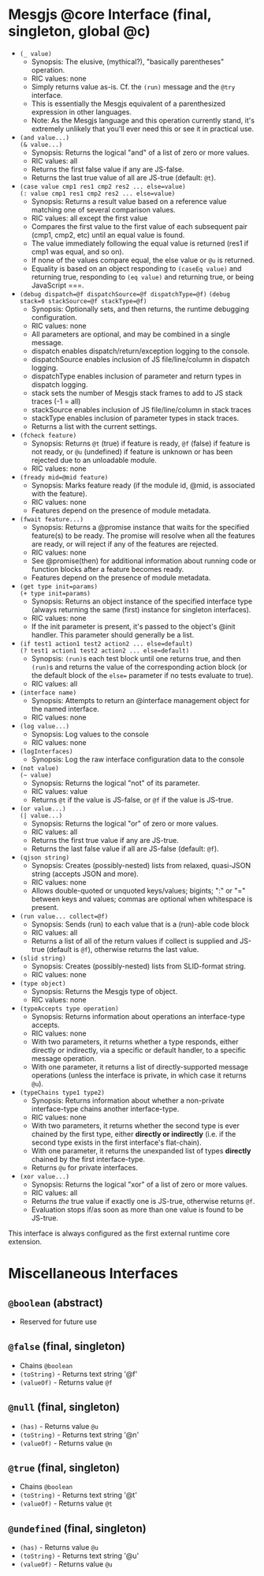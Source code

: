 # Mesgjs @core Interface (final, singleton, global @c)

* `(_ value)`
  * Synopsis: The elusive, (mythical?), "basically parentheses" operation.
  * RIC values: none
  * Simply returns value as-is. Cf. the `(run)` message and the `@try` interface.
  * This is essentially the Mesgjs equivalent of a parenthesized expression in other languages.
  * Note: As the Mesgjs language and this operation currently stand, it's extremely unlikely that you'll ever need this or see it in practical use.
* `(and value...)`\
`(& value...)`
  * Synopsis: Returns the logical "and" of a list of zero or more values.
  * RIC values: all
  * Returns the first false value if any are JS-false.
  * Returns the last true value of all are JS-true (default: `@t`).
* `(case value cmp1 res1 cmp2 res2 ... else=value)`\
`(: value cmp1 res1 cmp2 res2 ... else=value)`
  * Synopsis: Returns a result value based on a reference value matching one of several comparison values.
  * RIC values: all except the first value
  * Compares the first value to the first value of each subsequent pair (cmp1, cmp2, etc) until an equal value is found.
  * The value immediately following the equal value is returned (res1 if cmp1 was equal, and so on).
  * If none of the values compare equal, the else value or `@u` is returned.
  * Equality is based on an object responding to `(caseEq value)` and returning true, responding to `(eq value)` and returning true, or being JavaScript \===.
* `(debug dispatch=@f dispatchSource=@f dispatchType=@f)`
  `(debug stack=0 stackSource=@f stackType=@f)`
  * Synopsis: Optionally sets, and then returns, the runtime debugging configuration.
  * RIC values: none
  * All parameters are optional, and may be combined in a single message.
  * dispatch enables dispatch/return/exception logging to the console.
  * dispatchSource enables inclusion of JS file/line/column in dispatch logging.
  * dispatchType enables inclusion of parameter and return types in dispatch logging.
  * stack sets the number of Mesgjs stack frames to add to JS stack traces (-1 \= all)
  * stackSource enables inclusion of JS file/line/column in stack traces
  * stackType enables inclusion of parameter types in stack traces.
  * Returns a list with the current settings.
* `(fcheck feature)`
  * Synopsis: Returns `@t` (true) if feature is ready, `@f` (false) if feature is not ready, or `@u` (undefined) if feature is unknown or has been rejected due to an unloadable module.
  * RIC values: none
* `(fready mid=@mid feature)`
  * Synopsis: Marks feature ready (if the module id, @mid, is associated with the feature).
  * RIC values: none
  * Features depend on the presence of module metadata.
* `(fwait feature...)`
  * Synopsis: Returns a @promise instance that waits for the specified feature(s) to be ready. The promise will resolve when all the features are ready, or will reject if any of the features are rejected.
  * RIC values: none
  * See @promise(then) for additional information about running code or function blocks after a feature becomes ready.
  * Features depend on the presence of module metadata.
* `(get type init=params)`\
`(+ type init=params)`
  * Synopsis: Returns an object instance of the specified interface type (always returning the same (first) instance for singleton interfaces).
  * RIC values: none
  * If the init parameter is present, it's passed to the object's @init handler. This parameter should generally be a list.
* `(if test1 action1 test2 action2 ... else=default)`\
`(? test1 action1 test2 action2 ... else=default)`
  * Synopsis: `(run)`s each test block until one returns true, and then
  `(run)`s and returns the value of the corresponding action block
  (or the default block of the `else=` parameter if no tests evaluate to true).
  * RIC values: all
* `(interface name)`
  * Synopsis: Attempts to return an @interface management object for the named interface.
  * RIC values: none
* `(log value...)`
  * Synopsis: Log values to the console
  * RIC values: none
* `(logInterfaces)`
  * Synopsis: Log the raw interface configuration data to the console
* `(not value)`\
`(~ value)`
  * Synopsis: Returns the logical "not" of its parameter.
  * RIC values: value
  * Returns `@t` if the value is JS-false, or `@f` if the value is JS-true.
* `(or value...)`\
`(| value...)`
  * Synopsis: Returns the logical "or" of zero or more values.
  * RIC values: all
  * Returns the first true value if any are JS-true.
  * Returns the last false value if all are JS-false (default: `@f`).
* `(qjson string)`
  * Synopsis: Creates (possibly-nested) lists from relaxed, quasi-JSON string (accepts JSON and more).
  * RIC values: none
  * Allows double-quoted or unquoted keys/values; bigints; ":" or "\=" between keys and values; commas are optional when whitespace is present.
* `(run value... collect=@f)`
  * Synopsis: Sends (run) to each value that is a (run)\-able code block
  * RIC values: all
  * Returns a list of all of the return values if collect is supplied and JS-true (default is `@f`), otherwise returns the last value.
* `(slid string)`
  * Synopsis: Creates (possibly-nested) lists from SLID-format string.
  * RIC values: none
* `(type object)`
  * Synopsis: Returns the Mesgjs type of object.
  * RIC values: none
* `(typeAccepts type operation)`
  * Synopsis: Returns information about operations an interface-type accepts.
  * RIC values: none
  * With two parameters, it returns whether a type responds, either directly or indirectly, via a specific or default handler, to a specific message operation.
  * With one parameter, it returns a list of directly-supported message operations (unless the interface is private, in which case it returns `@u`).
* `(typeChains type1 type2)`
  * Synopsis: Returns information about whether a non-private interface-type chains another interface-type.
  * RIC values: none
  * With two parameters, it returns whether the second type is ever chained by the first type, either **directly or indirectly** (i.e. if the second type exists in the first interface's flat-chain).
  * With one parameter, it returns the unexpanded list of types **directly** chained by the first interface-type.
  * Returns `@u` for private interfaces.
* `(xor value...)`
  * Synopsis: Returns the logical "xor" of a list of zero or more values.
  * RIC values: all
  * Returns *the* true value if exactly one is JS-true, otherwise returns `@f`.
  * Evaluation stops if/as soon as more than one value is found to be JS-true.

This interface is always configured as the first external runtime core extension.

# Miscellaneous Interfaces

## `@boolean` (abstract)

* Reserved for future use

## `@false` (final, singleton)

* Chains `@boolean`
* `(toString)` \- Returns text string '@f'
* `(valueOf)` \- Returns value `@f`

## `@null` (final, singleton)

* `(has)` \- Returns value `@u`
* `(toString)` \- Returns text string '@n'
* `(valueOf)` \- Returns value `@n`

## `@true` (final, singleton)

* Chains `@boolean`
* `(toString)` \- Returns text string '@t'
* `(valueOf)` \- Returns value `@t`

## `@undefined` (final, singleton)

* `(has)` \- Returns value `@u`
* `(toString)` \- Returns text string '@u'
* `(valueOf)` \- Returns value `@u`

